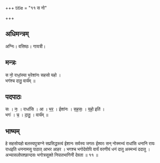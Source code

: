 +++
title = "११ स नो"

+++
## अधिमन्त्रम्
अग्निः। वसिष्ठः। गायत्री।

## मन्त्रः
स नो॒ राधां॒स्या भ॒रेशा॑नः सहसो यहो ।  
भग॑श्च दातु॒ वार्य॑म् ॥

## पदपाठः
सः । नः॒ । राधां॑सि । आ । भ॒र॒ । ईशा॑नः । स॒ह॒सः॒ । य॒हो॒ इति॑ ।  
भगः॑ । च॒ । दा॒तु॒ । वार्य॑म् ॥

## भाष्यम्
हे सहसोयहो बलस्यपुत्राग्ने सप्रसिद्धस्त्वं ईशानः सर्वस्य जगतः ईश्वरः सन् नोस्मभ्यं राधांसि धनानि रायः राधइति धननामसु पाठात् आभर आहर । भगश्च भगोदेवोपि वार्यं वरणीयं धनं दातु अस्मभ्यं ददातु । अभ्यासलोपश्छान्दसः भगोत्रसूक्ते निपातभागिनी देवता ॥ ११ ॥